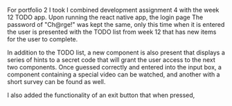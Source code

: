 For portfolio 2 I took I combined development assignment 4 with the week 12 TODO app. Upon running the react native app, the login page The password of "Ch@rge!" was kept the same, only this time when it is entered the user is presented with the TODO list from week 12 that has new items for the user to complete.

In addition to the TODO list, a new component is also present that displays a series of hints to a secret code that will grant the user access to the next two components. Once guessed correctly and entered into the input box, a component containing a special video can be watched, and another with a short survey can be found as well. 

I also added the functionality of an exit button that when pressed, 
